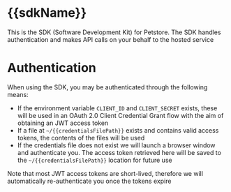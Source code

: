 # {{sdkName}}

This is the SDK (Software Development Kit) for Petstore. The SDK handles authentication and makes API calls on your behalf to the hosted service

# Authentication

When using the SDK, you may be authenticated through the following means:

 - If the environment variable `CLIENT_ID` and `CLIENT_SECRET` exists, these will be used in an OAuth 2.0 Client Credential Grant flow with the aim of obtaining an JWT access token
 - If a file at `~/{{credentialsFilePath}}` exists and contains valid access tokens, the contents of the files will be used
 - If the credentials file does not exist we will launch a browser window and authenticate you. The access token retrieved here will be saved to the `~/{{credentialsFilePath}}` location for future use
 
Note that most JWT access tokens are short-lived, therefore we will automatically re-authenticate you once the tokens expire 